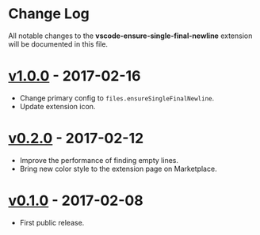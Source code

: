 # Change Log

All notable changes to the **vscode-ensure-single-final-newline** extension will be documented in this file.

# [v1.0.0] - 2017-02-16

* Change primary config to `files.ensureSingleFinalNewline`.
* Update extension icon.

# [v0.2.0] - 2017-02-12

* Improve the performance of finding empty lines.
* Bring new color style to the extension page on Marketplace.

# [v0.1.0] - 2017-02-08

* First public release.


[v1.0.0]: https://github.com/jmlntw/vscode-ensure-single-final-newline/releases/tag/v1.0.0
[v0.2.0]: https://github.com/jmlntw/vscode-ensure-single-final-newline/releases/tag/v0.2.0
[v0.1.0]: https://github.com/jmlntw/vscode-ensure-single-final-newline/releases/tag/v0.1.0
